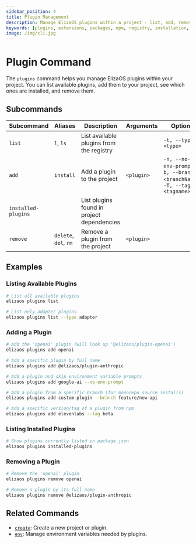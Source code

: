 ```yaml
---
sidebar_position: 4
title: Plugin Management
description: Manage ElizaOS plugins within a project - list, add, remove
keywords: [plugins, extensions, packages, npm, registry, installation, configuration]
image: /img/cli.jpg
---
```


# Plugin Command

The `plugins` command helps you manage ElizaOS plugins within your project. You can list available plugins, add them to your project, see which ones are installed, and remove them.

## Subcommands

| Subcommand          | Aliases               | Description                                | Arguments  | Options                                                                   |
| ------------------- | --------------------- | ------------------------------------------ | ---------- | ------------------------------------------------------------------------- |
| `list`              | `l`, `ls`             | List available plugins from the registry   |            | `-t, --type <type>`                                                       |
| `add`               | `install`             | Add a plugin to the project                | `<plugin>` | `-n, --no-env-prompt`, `-b, --branch <branchName>`, `-T, --tag <tagname>` |
| `installed-plugins` |                       | List plugins found in project dependencies |            |                                                                           |
| `remove`            | `delete`, `del`, `rm` | Remove a plugin from the project           | `<plugin>` |                                                                           |

## Examples

### Listing Available Plugins

```bash
# List all available plugins
elizaos plugins list

# List only adapter plugins
elizaos plugins list --type adapter
```

### Adding a Plugin

```bash
# Add the 'openai' plugin (will look up '@elizaos/plugin-openai')
elizaos plugins add openai

# Add a specific plugin by full name
elizaos plugins add @elizaos/plugin-anthropic

# Add a plugin and skip environment variable prompts
elizaos plugins add google-ai --no-env-prompt

# Add a plugin from a specific branch (for monorepo source installs)
elizaos plugins add custom-plugin --branch feature/new-api

# Add a specific version/tag of a plugin from npm
elizaos plugins add elevenlabs --tag beta
```

### Listing Installed Plugins

```bash
# Show plugins currently listed in package.json
elizaos plugins installed-plugins
```

### Removing a Plugin

```bash
# Remove the 'openai' plugin
elizaos plugins remove openai

# Remove a plugin by its full name
elizaos plugins remove @elizaos/plugin-anthropic
```

## Related Commands

- [`create`](./create.md): Create a new project or plugin.
- [`env`](./env.md): Manage environment variables needed by plugins.
